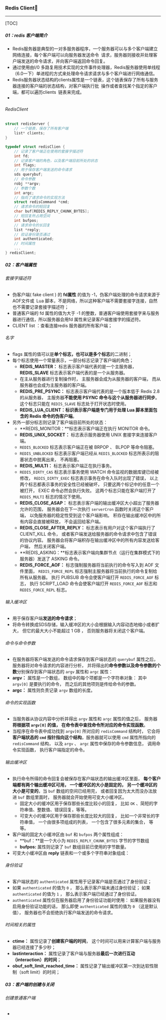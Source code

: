 ### Redis Client

------

[TOC]

##### 01：redis 客户端简介

- Redis服务器是典型的一对多服务器程序，一个服务器可以与多个客户端建立网络连接，每个客户端可以向服务器发送命令 请求，服务器则接收并处理客户端发送的命令请求，并向客户端返回命令回复。
- 通过使用由I/0 多路复用技术实现的文件事件处理器，Redis服务器使用单线程（6.0一下）单进程的方式来处理命令请求请求与多个客户端进行网络通信。
- Redis服务器状态结构的clients属性是一个链表，这个链表保存了所有与服务器连接的客户端的状态结构，对客户端执行批 操作或者查找某个指定的客户端，都可以遍历clients 链表来完成。
- 

###### RedisClient

```c
struct redisServer {
    // 一个链表，保存了所有客户端
    list* clients;
}

typedef struct redisClien {
    // 记录了客户端正在使用的套接字描述符
	int fd;
    // 记录客户端的角色，以及客户端目前所处的状态
    int flags;
    // 用于保存客户端发送的命令请求
    sds querybuf;
    // 命令参数
    robj **argv;
    // 参数个数
    int argc;
    // 指向了请求命令的实现方法
    struct redisCommand *cmd;
    // 请求命令的短回复
    char buf[REDIS_REPLY_CHUNK_BYTES];
    // 短回复所占用空间
    int bufpos;
    // 请求命令的长回复
    list *reply;
    // 验证身份是否通过
    int authenticated;
    // 时间属性
    ...
} redisClient;
```

##### 02：客户端属性

###### 套接字描述符

- 伪客户端( fake client ) 的 **fd属性** 的值为 -1，伪客户端处理的命令请求来源于AOF文件或 Lua 脚本，不是网络，所以这种客户端不需要套接字连接，自然也不需要记录套接字描述符；
- 普通客户端的 fd 属性的值为大于 -1 的整数，普通客户端使用套接字来与服务器进行通信，所以服务器会用fd 属性来记录客户端套接字的描述符。
- CLIENT list ：查看连接redis 服务器的所有客户端；

###### 名字

- flags 属性的值可以是**单个标志，也可以是多个标志**的二进制；
- 每个标志使用一个常量表示，一部分标志记录了客户端的角色；
  - **REDIS_MASTER：** 标志表示客户端代表的是一个主服务器， **REDIS_SLAVE** 标志表示客户端代表的是一个从服务器。
  - 在主从服务器进行复制操作时， 主服务器会成为从服务器的客户端， 而从服务器也会成为主服务器的客户端。 
  - **REDIS_PRE_PSYNC：** 标志表示客户端代表的是一个版本低于 Redis 2.8 的从服务器， 主服务器**不能使用 PSYNC 命令与这个从服务器进行同步**。 这个标志只能在 `REDIS_SLAVE` 标志处于打开状态时使用。
  - **REDIS_LUA_CLIENT：**标识表示客户端是**专门用于处理 Lua 脚本里面包含的 Redis 命令的伪客户端**。
- 另外一部分标志则记录了客户端目前所处的状态：
  - **REDIS_MONITOR：**标志表示客户端正在执行 MONITOR 命令。
  - **REDIS_UNIX_SOCKET：** 标志表示服务器使用 UNIX 套接字来连接客户端。
  - `REDIS_BLOCKED` 标志表示客户端正在被 BRPOP 、 BLPOP 等命令阻塞。
  - `REDIS_UNBLOCKED` 标志表示客户端已经从 `REDIS_BLOCKED` 标志所表示的阻塞状态中脱离出来， 不再阻塞。 
  - **REDIS_MULTI：** 标志表示客户端正在执行事务。
  - `REDIS_DIRTY_CAS` 标志表示事务使用 WATCH 命令监视的数据库键已经被修改， `REDIS_DIRTY_EXEC` 标志表示事务在命令入队时出现了错误， 以上两个标志都表示事务的安全性已经被破坏， 只要这两个标记中的任意一个被打开， EXEC 命令必然会执行失败。 这两个标志只能在客户端打开了 `REDIS_MULTI` 标志的情况下使用。
  - **REDIS_CLOSE_ASAP：** 标志表示客户端的输出缓冲区大小超出了服务器允许的范围， 服务器会在下一次执行 `serverCron` 函数时关闭这个客户端， 以免服务器的稳定性受到这个客户端影响。 积存在输出缓冲区中的所有内容会直接被释放， 不会返回给客户端。
  - **REDIS_CLOSE_AFTER_REPLY：** 标志表示有用户对这个客户端执行了 CLIENT_KILL 命令， 或者客户端发送给服务器的命令请求中包含了错误的协议内容。 服务器会将客户端积存在输出缓冲区中的所有内容发送给客户端， 然后关闭客户端。
  - **REDIS_ASKING：**标志表示客户端向集群节点（运行在集群模式下的服务器）发送了 ASKING 命令。
  - **REDIS_FORCE_AOF：** 标志强制服务器将当前执行的命令写入到 AOF 文件里面， `REDIS_FORCE_REPL` 标志强制主服务器将当前执行的命令复制给所有从服务器。 执行 PUBSUB 命令会使客户端打开 `REDIS_FORCE_AOF` 标志， 执行 SCRIPT_LOAD 命令会使客户端打开 `REDIS_FORCE_AOF` 标志和 `REDIS_FORCE_REPL` 标志。

###### 输入缓冲区

- 用于保存客户端**发送的命令请求**；
- 将命令转换成SDS存储，输入缓冲区的大小会根据输入内容动态地缩小或者扩大， 但它的最大大小不能超过 1 GB ， 否则服务器将关闭这个客户端。

###### 命令与命令参数

- 在服务器将客户端发送的命令请求保存到客户端状态的 `querybuf` 属性之后， 服务器将对命令请求的内容进行分析， 并将得出的**命令参数以及命令参数的个数**分别保存到客户端状态的 `argv` 属性和 `argc` 属性：
- **argv：** 属性是一个数组， 数组中的每个项都是一个字符串对象： 其中 `argv[0]` 是要执行的命令， 而之后的其他项则是传给命令的参数。
- **argc：** 属性则负责记录 `argv` 数组的长度。

###### 命令的实现函数

- 当服务器从协议内容中分析并得出 `argv` 属性和 `argc` 属性的值之后， 服务器**将根据项 `argv[0]` 的值， 在命令表中查找命令所对应的命令实现函数**。
- 当程序在命令表中成功找到 `argv[0]` 所对应的 `redisCommand` 结构时， 它会将**客户端状态的 `cmd` 指针指向这个结构**，服务器就可以使用 `cmd` 属性所指向的 `redisCommand` 结构， 以及 `argv` 、 `argc` 属性中保存的命令参数信息， 调用命令实现函数， 执行客户端指定的命令。

###### 输出缓冲区

- 执行命令所得的命令回复会被保存在客户端状态的输出缓冲区里面， **每个客户端都有两个输出缓冲区可用， 一个缓冲区的大小是固定的， 另一个缓冲区的大小是可变的**，当 `buf` 数组的空间已经用完， 或者回复因为太大而没办法放进 `buf` 数组里面时， 服务器就会开始使用可变大小缓冲区。
  - 固定大小的缓冲区用于保存那些长度比较小的回复， 比如 `OK` 、简短的字符串值、整数值、错误回复，等等。
  - 可变大小的缓冲区用于保存那些长度比较大的回复， 比如一个非常长的字符串值， 一个由很多项组成的列表， 一个包含了很多元素的集合， 等等。
- 客户端的固定大小缓冲区由 `buf` 和 `bufpos` 两个属性组成：
  - **buf：**是一个大小为 `REDIS_REPLY_CHUNK_BYTES` 字节的字节数组
  - **bufpos:** 属性则记录了 `buf` 数组目前已使用的字节数量。
- 可变大小缓冲区由 **reply** 链表和一个或多个字符串对象组成：

###### 身份验证

- 客户端状态的 `authenticated` 属性用于记录客户端是否通过了身份验证；
- 如果 `authenticated` 的值为 `0` ， 那么表示客户端未通过身份验证； 如果 `authenticated` 的值为 `1` ， 那么表示客户端已经通过了身份验证。
- `authenticated` 属性仅在服务器启用了身份验证功能时使用： 如果服务器没有启用身份验证功能的话， 那么即使 `authenticated` 属性的值为 `0` （这是默认值）， 服务器也不会拒绝执行客户端发送的命令请求。

###### 时间相关的属性

- **ctime：** 属性记录了**创建客户端的时间**， 这个时间可以用来计算客户端与服务器已经连接了多少秒；
- **lastinteraction：** 属性记录了客户端与服务器**最后一次进行互动（interaction）的时间**；
- **obuf_soft_limit_reached_time：** 属性记录了输出缓冲区第一次到达软性限制（soft limit）的时间；

##### 03：客户端的创建与关闭

###### 创建普通客户端

- 



















